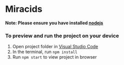 
# Miracids

**Note: Please ensure you have installed  [nodejs](https://nodejs.org/en/download/>")**

### To preview and run the project on your device

  1. Open project folder in [Visual Studio Code](https://code.visualstudio.com/download)
  2. In the terminal, run `npm install`
  3. Run `npm start` to view project in browser
